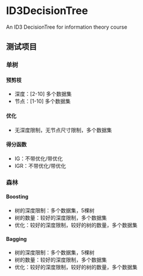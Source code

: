 # ID3DecisionTree
An ID3 DecisionTree for information theory course
## 测试项目
### 单树
#### 预剪枝
- 深度：[2-10] 多个数据集
- 节点：[1-10] 多个数据集
#### 优化
- 无深度限制，无节点尺寸限制，多个数据集
#### 得分函数
- IG：不带优化/带优化
- IGR：不带优化/带优化
### 森林
#### Boosting
- 树的深度限制：多个数据集，5棵树
- 树的数量：较好的深度限制，多个数据集
- 优化：较好的深度限制，较好的树的数量，多个数据集
#### Bagging
- 树的深度限制：多个数据集，5棵树
- 树的数量：较好的深度限制，多个数据集
- 优化：较好的深度限制，较好的树的数量，多个数据集
